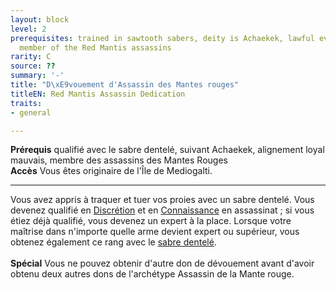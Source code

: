 ```yaml
---
layout: block
level: 2
prerequisites: trained in sawtooth sabers, deity is Achaekek, lawful evil alignment,
  member of the Red Mantis assassins
rarity: C
source: ??
summary: '-'
title: "D\xE9vouement d'Assassin des Mantes rouges"
titleEN: Red Mantis Assassin Dedication
traits:
- general

---
```


<p><span id="ctl00_MainContent_DetailedOutput"><strong>Prérequis</strong> qualifié avec le sabre dentelé, suivant Achaekek, alignement loyal mauvais, membre des assassins des Mantes Rouges<br><strong>Accès</strong> Vous êtes originaire de l'Île de Mediogalti.<br></span></p>
<hr>
<p>Vous avez appris à traquer et tuer vos proies avec un sabre dentelé. Vous devenez qualifié en <a href="https://2e.aonprd.com/Skills.aspx?ID=15">Discrétion</a> et en <a href="https://2e.aonprd.com/Skills.aspx?ID=8">Connaissance</a> en assassinat ; si vous étiez déjà qualifié, vous devenez un expert à la place. Lorsque votre maîtrise dans n'importe quelle arme devient expert ou supérieur, vous obtenez également ce rang avec le <a href="https://2e.aonprd.com/Weapons.aspx?ID=65">sabre dentelé</a>.<br><br><strong>Spécial</strong> Vous ne pouvez obtenir d'autre don de dévouement avant d'avoir obtenu deux autres dons de l'archétype Assassin de la Mante rouge.&nbsp;</p>